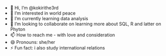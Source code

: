 - 👋 Hi, I’m @kokirithe3rd
- 👀 I’m interested in world peace
- 🌱 I’m currently learning data analysis
- 💞️ I’m looking to collaborate on learning more about SQL, R and latter on Phyton
- 📫 How to reach me - with love and consideration 
- 😄 Pronouns: she/her
- ⚡ Fun fact: i also study international relations

<!---
kokirithe3rd/kokirithe3rd is a ✨ special ✨ repository because its `README.md` (this file) appears on your GitHub profile.
You can click the Preview link to take a look at your changes.
--->
